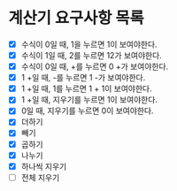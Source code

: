 # 계산기 요구사항 목록

- [X] 수식이 0일 때, 1을 누르면 1이 보여야한다.
- [X] 수식이 1일 때, 2를 누르면 12가 보여야한다.
- [X] 수식이 0일 때, +를 누르면 0 +가 보여야한다.
- [X] 1 +일 때, -를 누르면 1 -가 보여야한다.
- [X] 1 +일 때, 1를 누르면 1 + 1이 보여야한다.
- [X] 1 +일 때, 지우기를 누르면 1이 보여야한다.
- [X] 0일 때, 지우기를 누르면 0이 보여야한다.
- [X] 더하기
- [X] 빼기
- [X] 곱하기
- [X] 나누기
- [X] 하나씩 지우기
- [ ] 전체 지우기